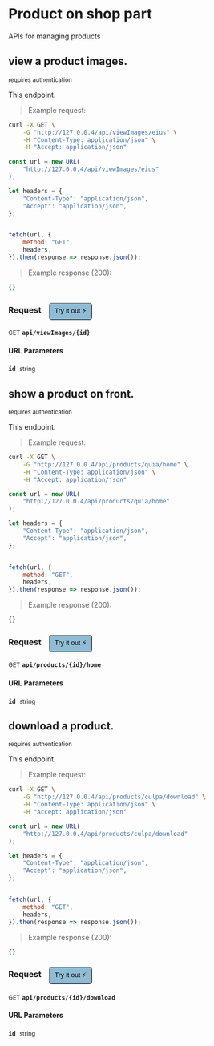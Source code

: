 # Product   on shop part

APIs for managing  products

## view a product images.

<small class="badge badge-darkred">requires authentication</small>

This endpoint.

> Example request:

```bash
curl -X GET \
    -G "http://127.0.0.4/api/viewImages/eius" \
    -H "Content-Type: application/json" \
    -H "Accept: application/json"
```

```javascript
const url = new URL(
    "http://127.0.0.4/api/viewImages/eius"
);

let headers = {
    "Content-Type": "application/json",
    "Accept": "application/json",
};


fetch(url, {
    method: "GET",
    headers,
}).then(response => response.json());
```


> Example response (200):

```json
{}
```
<div id="execution-results-GETapi-viewImages--id-" hidden>
    <blockquote>Received response<span id="execution-response-status-GETapi-viewImages--id-"></span>:</blockquote>
    <pre class="json"><code id="execution-response-content-GETapi-viewImages--id-"></code></pre>
</div>
<div id="execution-error-GETapi-viewImages--id-" hidden>
    <blockquote>Request failed with error:</blockquote>
    <pre><code id="execution-error-message-GETapi-viewImages--id-"></code></pre>
</div>
<form id="form-GETapi-viewImages--id-" data-method="GET" data-path="api/viewImages/{id}" data-authed="1" data-hasfiles="0" data-headers='{"Content-Type":"application\/json","Accept":"application\/json"}' onsubmit="event.preventDefault(); executeTryOut('GETapi-viewImages--id-', this);">
<h3>
    Request&nbsp;&nbsp;&nbsp;
        <button type="button" style="background-color: #8fbcd4; padding: 5px 10px; border-radius: 5px; border-width: thin;" id="btn-tryout-GETapi-viewImages--id-" onclick="tryItOut('GETapi-viewImages--id-');">Try it out ⚡</button>
    <button type="button" style="background-color: #c97a7e; padding: 5px 10px; border-radius: 5px; border-width: thin;" id="btn-canceltryout-GETapi-viewImages--id-" onclick="cancelTryOut('GETapi-viewImages--id-');" hidden>Cancel</button>&nbsp;&nbsp;
    <button type="submit" style="background-color: #6ac174; padding: 5px 10px; border-radius: 5px; border-width: thin;" id="btn-executetryout-GETapi-viewImages--id-" hidden>Send Request 💥</button>
    </h3>
<p>
<small class="badge badge-green">GET</small>
 <b><code>api/viewImages/{id}</code></b>
</p>
<p>
<label id="auth-GETapi-viewImages--id-" hidden>Authorization header: <b><code>Bearer </code></b><input type="text" name="Authorization" data-prefix="Bearer " data-endpoint="GETapi-viewImages--id-" data-component="header"></label>
</p>
<h4 class="fancy-heading-panel"><b>URL Parameters</b></h4>
<p>
<b><code>id</code></b>&nbsp;&nbsp;<small>string</small>  &nbsp;
<input type="text" name="id" data-endpoint="GETapi-viewImages--id-" data-component="url" required  hidden>
<br>
</p>
</form>


## show a product on front.

<small class="badge badge-darkred">requires authentication</small>

This endpoint.

> Example request:

```bash
curl -X GET \
    -G "http://127.0.0.4/api/products/quia/home" \
    -H "Content-Type: application/json" \
    -H "Accept: application/json"
```

```javascript
const url = new URL(
    "http://127.0.0.4/api/products/quia/home"
);

let headers = {
    "Content-Type": "application/json",
    "Accept": "application/json",
};


fetch(url, {
    method: "GET",
    headers,
}).then(response => response.json());
```


> Example response (200):

```json
{}
```
<div id="execution-results-GETapi-products--id--home" hidden>
    <blockquote>Received response<span id="execution-response-status-GETapi-products--id--home"></span>:</blockquote>
    <pre class="json"><code id="execution-response-content-GETapi-products--id--home"></code></pre>
</div>
<div id="execution-error-GETapi-products--id--home" hidden>
    <blockquote>Request failed with error:</blockquote>
    <pre><code id="execution-error-message-GETapi-products--id--home"></code></pre>
</div>
<form id="form-GETapi-products--id--home" data-method="GET" data-path="api/products/{id}/home" data-authed="1" data-hasfiles="0" data-headers='{"Content-Type":"application\/json","Accept":"application\/json"}' onsubmit="event.preventDefault(); executeTryOut('GETapi-products--id--home', this);">
<h3>
    Request&nbsp;&nbsp;&nbsp;
        <button type="button" style="background-color: #8fbcd4; padding: 5px 10px; border-radius: 5px; border-width: thin;" id="btn-tryout-GETapi-products--id--home" onclick="tryItOut('GETapi-products--id--home');">Try it out ⚡</button>
    <button type="button" style="background-color: #c97a7e; padding: 5px 10px; border-radius: 5px; border-width: thin;" id="btn-canceltryout-GETapi-products--id--home" onclick="cancelTryOut('GETapi-products--id--home');" hidden>Cancel</button>&nbsp;&nbsp;
    <button type="submit" style="background-color: #6ac174; padding: 5px 10px; border-radius: 5px; border-width: thin;" id="btn-executetryout-GETapi-products--id--home" hidden>Send Request 💥</button>
    </h3>
<p>
<small class="badge badge-green">GET</small>
 <b><code>api/products/{id}/home</code></b>
</p>
<p>
<label id="auth-GETapi-products--id--home" hidden>Authorization header: <b><code>Bearer </code></b><input type="text" name="Authorization" data-prefix="Bearer " data-endpoint="GETapi-products--id--home" data-component="header"></label>
</p>
<h4 class="fancy-heading-panel"><b>URL Parameters</b></h4>
<p>
<b><code>id</code></b>&nbsp;&nbsp;<small>string</small>  &nbsp;
<input type="text" name="id" data-endpoint="GETapi-products--id--home" data-component="url" required  hidden>
<br>
</p>
</form>


## download a product.

<small class="badge badge-darkred">requires authentication</small>

This endpoint.

> Example request:

```bash
curl -X GET \
    -G "http://127.0.0.4/api/products/culpa/download" \
    -H "Content-Type: application/json" \
    -H "Accept: application/json"
```

```javascript
const url = new URL(
    "http://127.0.0.4/api/products/culpa/download"
);

let headers = {
    "Content-Type": "application/json",
    "Accept": "application/json",
};


fetch(url, {
    method: "GET",
    headers,
}).then(response => response.json());
```


> Example response (200):

```json
{}
```
<div id="execution-results-GETapi-products--id--download" hidden>
    <blockquote>Received response<span id="execution-response-status-GETapi-products--id--download"></span>:</blockquote>
    <pre class="json"><code id="execution-response-content-GETapi-products--id--download"></code></pre>
</div>
<div id="execution-error-GETapi-products--id--download" hidden>
    <blockquote>Request failed with error:</blockquote>
    <pre><code id="execution-error-message-GETapi-products--id--download"></code></pre>
</div>
<form id="form-GETapi-products--id--download" data-method="GET" data-path="api/products/{id}/download" data-authed="1" data-hasfiles="0" data-headers='{"Content-Type":"application\/json","Accept":"application\/json"}' onsubmit="event.preventDefault(); executeTryOut('GETapi-products--id--download', this);">
<h3>
    Request&nbsp;&nbsp;&nbsp;
        <button type="button" style="background-color: #8fbcd4; padding: 5px 10px; border-radius: 5px; border-width: thin;" id="btn-tryout-GETapi-products--id--download" onclick="tryItOut('GETapi-products--id--download');">Try it out ⚡</button>
    <button type="button" style="background-color: #c97a7e; padding: 5px 10px; border-radius: 5px; border-width: thin;" id="btn-canceltryout-GETapi-products--id--download" onclick="cancelTryOut('GETapi-products--id--download');" hidden>Cancel</button>&nbsp;&nbsp;
    <button type="submit" style="background-color: #6ac174; padding: 5px 10px; border-radius: 5px; border-width: thin;" id="btn-executetryout-GETapi-products--id--download" hidden>Send Request 💥</button>
    </h3>
<p>
<small class="badge badge-green">GET</small>
 <b><code>api/products/{id}/download</code></b>
</p>
<p>
<label id="auth-GETapi-products--id--download" hidden>Authorization header: <b><code>Bearer </code></b><input type="text" name="Authorization" data-prefix="Bearer " data-endpoint="GETapi-products--id--download" data-component="header"></label>
</p>
<h4 class="fancy-heading-panel"><b>URL Parameters</b></h4>
<p>
<b><code>id</code></b>&nbsp;&nbsp;<small>string</small>  &nbsp;
<input type="text" name="id" data-endpoint="GETapi-products--id--download" data-component="url" required  hidden>
<br>
</p>
</form>



